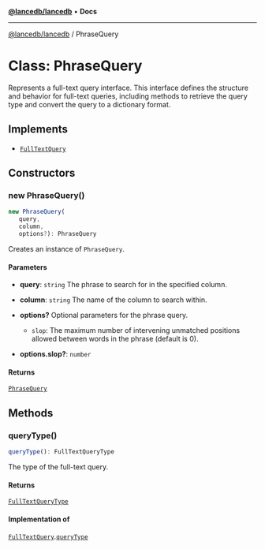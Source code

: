 [**@lancedb/lancedb**](../README.md) • **Docs**

***

[@lancedb/lancedb](../globals.md) / PhraseQuery

# Class: PhraseQuery

Represents a full-text query interface.
This interface defines the structure and behavior for full-text queries,
including methods to retrieve the query type and convert the query to a dictionary format.

## Implements

- [`FullTextQuery`](../interfaces/FullTextQuery.md)

## Constructors

### new PhraseQuery()

```ts
new PhraseQuery(
   query,
   column,
   options?): PhraseQuery
```

Creates an instance of `PhraseQuery`.

#### Parameters

* **query**: `string`
    The phrase to search for in the specified column.

* **column**: `string`
    The name of the column to search within.

* **options?**
    Optional parameters for the phrase query.
    - `slop`: The maximum number of intervening unmatched positions allowed between words in the phrase (default is 0).

* **options.slop?**: `number`

#### Returns

[`PhraseQuery`](PhraseQuery.md)

## Methods

### queryType()

```ts
queryType(): FullTextQueryType
```

The type of the full-text query.

#### Returns

[`FullTextQueryType`](../enumerations/FullTextQueryType.md)

#### Implementation of

[`FullTextQuery`](../interfaces/FullTextQuery.md).[`queryType`](../interfaces/FullTextQuery.md#querytype)
